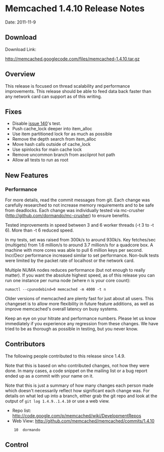 # Memcached 1.4.10 Release Notes #

Date: 2011-11-9

## Download ##

Download Link:

http://memcached.googlecode.com/files/memcached-1.4.10.tar.gz


## Overview ##

This release is focused on thread scalability and performance
improvements. This release should be able to feed data back faster than any
network card can support as of this writing.

## Fixes ##

  * Disable [issue 140](https://code.google.com/p/memcached/issues/detail?id=140)'s test.
  * Push cache\_lock deeper into item\_alloc
  * Use item partitioned lock for as much as possible
  * Remove the depth search from item\_alloc
  * Move hash calls outside of cache\_lock
  * Use spinlocks for main cache lock
  * Remove uncommon branch from asciiprot hot path
  * Allow all tests to run as root


## New Features ##

### Performance ###

For more details, read the commit messages from git. Each change was carefully
researched to not increase memory requirements and to be safe from deadlocks.
Each change was individually tested via mc-crusher
(http://github.com/dormando/mc-crusher) to ensure benefits.

Tested improvements in speed between 3 and 6 worker threads (-t 3
to -t 6). More than -t 6 reduced speed.

In my tests, set was raised from 300k/s to
around 930k/s. Key fetches/sec (multigets) from 1.6 million/s to around
3.7 million/s for a quadcore box. A machine with more cores was able to
pull 6 million keys per second. Incr/Decr performance increased similar
to set performance. Non-bulk tests were limited by the packet rate of
localhost or the network card.

Multiple NUMA nodes reduces performance (but not enough to really
matter). If you want the absolute highest speed, as of this release you can
run one instance per numa node (where n is your core count):

`numactl --cpunodebind=0 memcached -m 4000 -t n `

Older versions of memcached are plenty fast for just about all users. This
changeset is to allow more flexibility in future feature additions, as well as
improve memcached's overall latency on busy systems.

Keep an eye on your hitrate and performance numbers. Please let us know
immediately if you experience any regression from these changes. We have tried
to be as thorough as possible in testing, but you never know.

## Contributors ##

The following people contributed to this release since 1.4.9.

Note that this is based on who contributed changes, not how they were
done.  In many cases, a code snippet on the mailing list or a bug
report ended up as a commit with your name on it.

Note that this is just a summary of how many changes each person made
which doesn't necessarily reflect how significant each change was.
For details on what led up into a branch, either grab the git repo and
look at the output of `git log 1.4.9..1.4.10` or use a web view.

  * Repo list:  http://code.google.com/p/memcached/wiki/DevelopmentRepos
  * Web View: http://github.com/memcached/memcached/commits/1.4.10

```
    10	dormando
```

## Control ##
